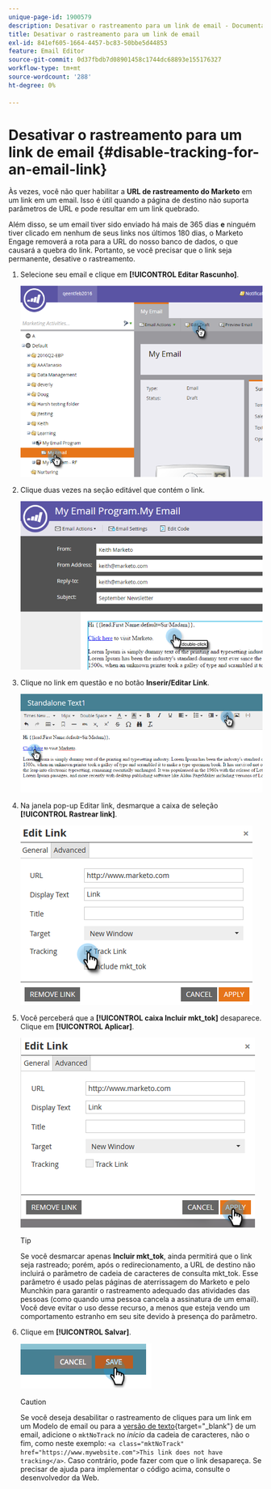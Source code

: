 ```yaml
---
unique-page-id: 1900579
description: Desativar o rastreamento para um link de email - Documentação do Marketo - Documentação do produto
title: Desativar o rastreamento para um link de email
exl-id: 841ef605-1664-4457-bc83-50bbe5d44853
feature: Email Editor
source-git-commit: 0d37fbdb7d08901458c1744dc68893e155176327
workflow-type: tm+mt
source-wordcount: '288'
ht-degree: 0%

---
```


# Desativar o rastreamento para um link de email {#disable-tracking-for-an-email-link}

Às vezes, você não quer habilitar a **URL de rastreamento do Marketo** em um link em um email. Isso é útil quando a página de destino não suporta parâmetros de URL e pode resultar em um link quebrado.

Além disso, se um email tiver sido enviado há mais de 365 dias **e** ninguém tiver clicado em nenhum de seus links nos últimos 180 dias, o Marketo Engage removerá a rota para a URL do nosso banco de dados, o que causará a quebra do link. Portanto, se você precisar que o link seja permanente, desative o rastreamento.

1. Selecione seu email e clique em **[!UICONTROL Editar Rascunho]**.

   ![](assets/one-7.png)

1. Clique duas vezes na seção editável que contém o link.

   ![](assets/two-6.png)

1. Clique no link em questão e no botão **Inserir/Editar Link**.

   ![](assets/three-6.png)

1. Na janela pop-up Editar link, desmarque a caixa de seleção **[!UICONTROL Rastrear link]**.

   ![](assets/four-4.png)

1. Você perceberá que a **[!UICONTROL caixa Incluir mkt_tok]** desaparece. Clique em **[!UICONTROL Aplicar]**.

   ![](assets/five-3.png)

   >[!TIP]
   >
   >Se você desmarcar apenas **Incluir mkt_tok**, ainda permitirá que o link seja rastreado; porém, após o redirecionamento, a URL de destino não incluirá o parâmetro de cadeia de caracteres de consulta mkt_tok. Esse parâmetro é usado pelas páginas de aterrissagem do Marketo e pelo Munchkin para garantir o rastreamento adequado das atividades das pessoas (como quando uma pessoa cancela a assinatura de um email). Você deve evitar o uso desse recurso, a menos que esteja vendo um comportamento estranho em seu site devido à presença do parâmetro.

1. Clique em **[!UICONTROL Salvar]**.

   ![](assets/image2014-9-17-22-3a25-3a20.png)

   >[!CAUTION]
   >
   >Se você deseja desabilitar o rastreamento de cliques para um link em um Modelo de email ou para a [versão de texto](/help/marketo/product-docs/email-marketing/general/creating-an-email/edit-the-text-version-of-an-email.md){target="_blank"} de um email, adicione o `mktNoTrack` no *início* da cadeia de caracteres, não o fim, como neste exemplo: `<a class="mktNoTrack" href="https://www.mywebsite.com">This link does not have tracking</a>`. Caso contrário, pode fazer com que o link desapareça. Se precisar de ajuda para implementar o código acima, consulte o desenvolvedor da Web.

